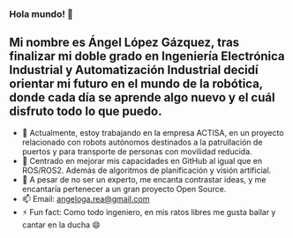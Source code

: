 ### Hola mundo! 👋
## Mi nombre es Ángel López Gázquez, tras finalizar mi doble grado en Ingeniería Electrónica Industrial y Automatización Industrial decidí orientar mi futuro en el mundo de la robótica, donde cada día se aprende algo nuevo y el cuál disfruto todo lo que puedo.

- 🔭 Actualmente, estoy trabajando en la empresa ACTISA, en un proyecto relacionado con robots autónomos destinados a la patrullación de puertos y para transporte de personas con movilidad reducida.
- 🌱 Centrado en mejorar mis capacidades en GitHub al igual que en ROS/ROS2. Además de algoritmos de planificación y visión artificial.
- 💬 A pesar de no ser un experto, me encanta contrastar ideas, y me encantaría pertenecer a un gran proyecto Open Source.
- 📫 Email: angeloga.rea@gmail.com
- ⚡ Fun fact: Como todo ingeniero, en mis ratos libres me gusta bailar y cantar en la ducha 😄
<!--
**AngeLoGa/angeloga** is a ✨ _special_ ✨ repository because its `README.md` (this file) appears on your GitHub profile.

Here are some ideas to get you started:

- 🔭 I’m currently working on ...
- 🌱 I’m currently learning ...
- 👯 I’m looking to collaborate on ...
- 🤔 I’m looking for help with ...
- 💬 Ask me about ...
- 📫 How to reach me: ...
- 😄 Pronouns: ...
- ⚡ Fun fact: ...
-->
